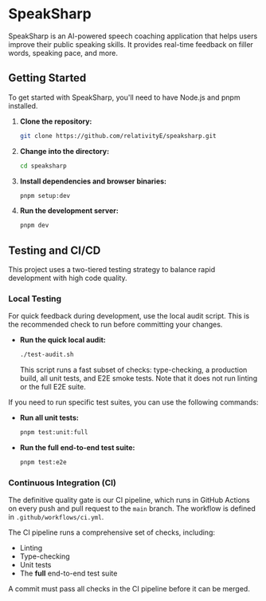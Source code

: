 # SpeakSharp

SpeakSharp is an AI-powered speech coaching application that helps users improve their public speaking skills. It provides real-time feedback on filler words, speaking pace, and more.

## Getting Started

To get started with SpeakSharp, you'll need to have Node.js and pnpm installed.

1.  **Clone the repository:**
    ```bash
    git clone https://github.com/relativityE/speaksharp.git
    ```
2.  **Change into the directory:**
    ```bash
    cd speaksharp
    ```
3.  **Install dependencies and browser binaries:**
    ```bash
    pnpm setup:dev
    ```
4.  **Run the development server:**
    ```bash
    pnpm dev
    ```

## Testing and CI/CD

This project uses a two-tiered testing strategy to balance rapid development with high code quality.

### Local Testing

For quick feedback during development, use the local audit script. This is the recommended check to run before committing your changes.

*   **Run the quick local audit:**
    ```bash
    ./test-audit.sh
    ```
    This script runs a fast subset of checks: type-checking, a production build, all unit tests, and E2E smoke tests. Note that it does not run linting or the full E2E suite.

If you need to run specific test suites, you can use the following commands:

*   **Run all unit tests:**
    ```bash
    pnpm test:unit:full
    ```

*   **Run the full end-to-end test suite:**
    ```bash
    pnpm test:e2e
    ```

### Continuous Integration (CI)

The definitive quality gate is our CI pipeline, which runs in GitHub Actions on every push and pull request to the `main` branch. The workflow is defined in `.github/workflows/ci.yml`.

The CI pipeline runs a comprehensive set of checks, including:
- Linting
- Type-checking
- Unit tests
- The **full** end-to-end test suite

A commit must pass all checks in the CI pipeline before it can be merged.